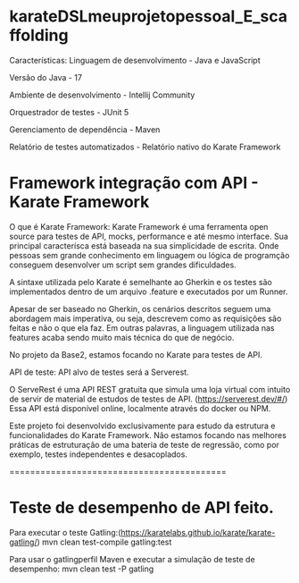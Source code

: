 # karateDSLmeuprojetopessoal_E_scaffolding

Características:
Linguagem de desenvolvimento - Java e JavaScript

Versão do Java - 17

Ambiente de desenvolvimento - Intellij Community

Orquestrador de testes - JUnit 5

Gerenciamento de dependência - Maven

Relatório de testes automatizados - Relatório nativo do Karate Framework

Framework integração com API - Karate Framework
=========================================

O que é Karate Framework:
Karate Framework é uma ferramenta open source para testes de API, mocks, performance e até mesmo interface.
Sua principal caracterísca está baseada na sua simplicidade de escrita. Onde pessoas sem grande conhecimento em linguagem ou lógica de programção conseguem desenvolver um script sem grandes dificuldades.

A sintaxe utilizada pelo Karate é semelhante ao Gherkin e os testes são implementados dentro de um arquivo .feature e executados por um Runner.

Apesar de ser baseado no Gherkin, os cenários descritos seguem uma abordagem mais imperativa, ou seja, descrevem como as requisições são feitas e não o que ela faz. Em outras palavras, a linguagem utilizada nas features acaba sendo muito mais técnica do que de negócio.

No projeto da Base2, estamos focando no Karate para testes de API.

API de teste:
API alvo de testes será a Serverest.

O ServeRest é uma API REST gratuita que simula uma loja virtual com intuito de servir de material de estudos de testes de API.
(https://serverest.dev/#/)
Essa API está disponível online, localmente através do docker ou NPM.

Este projeto foi desenvolvido exclusivamente para estudo da estrutura e funcionalidades do Karate Framework. Não estamos focando nas melhores práticas de estruturação de uma bateria de teste de regressão, como por exemplo, testes independentes e desacoplados.

==========================================
# Teste de desempenho de API feito.

Para executar o teste Gatling:(https://karatelabs.github.io/karate/karate-gatling/)
mvn clean test-compile gatling:test

Para usar o gatlingperfil Maven e executar a simulação de teste de desempenho:
mvn clean test -P gatling



